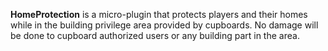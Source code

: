 **HomeProtection** is a micro-plugin that protects players and their homes while in the building privilege area provided by cupboards. No damage will be done to cupboard authorized users or any building part in the area.